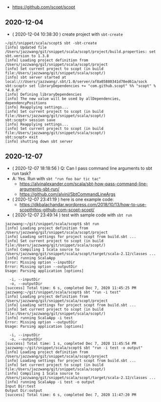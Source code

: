 - https://github.com/scopt/scopt

## 2020-12-04

- ( 2020-12-04 10:38:30 ) create project with `sbt-create`
```
~/git/snippet/scala/scopt$ sbt -sbt-create
[info] Updated file /Users/jazzwang/git/snippet/scala/scopt/project/build.properties: set sbt.version to 1.3.8
[info] Loading project definition from /Users/jazzwang/git/snippet/scala/scopt/project
[info] Set current project to scopt (in build file:/Users/jazzwang/git/snippet/scala/scopt/)
[info] sbt server started at local:///Users/jazzwang/.sbt/1.0/server/af8a05880341d78ed61a/sock
sbt:scopt> set libraryDependencies += "com.github.scopt" %% "scopt" % "4.0.0"
[info] Defining libraryDependencies
[info] The new value will be used by allDependencies, dependencyPositions
[info] Reapplying settings...
[info] Set current project to scopt (in build file:/Users/jazzwang/git/snippet/scala/scopt/)
sbt:scopt> session save
[info] Reapplying settings...
[info] Set current project to scopt (in build file:/Users/jazzwang/git/snippet/scala/scopt/)
sbt:scopt> exit
[info] shutting down sbt server
```

## 2020-12-07

- ( 2020-12-07 18:18:56 ) Q: Can I pass command line arguments to sbt run task?
- A: Yes. Run with `sbt "run foo bar tic tac"`
    - https://alvinalexander.com/scala/sbt-how-pass-command-line-arguments-sbt-run/
    - https://github.com/alvinj/SbtCommandLineArgs
- ( 2020-12-07 23:41:19 ) here is one example code:
    - https://dkbalachandar.wordpress.com/2018/10/13/how-to-use-scopthttps-github-com-scopt-scopt/
- ( 2020-12-07 23:49:14 ) test with sample code with `sbt run`
```
jazzwang:~/git/snippet/scala/scopt$ sbt run
[info] Loading project definition from /Users/jazzwang/git/snippet/scala/scopt/project
[info] Loading settings for project scopt from build.sbt ...
[info] Set current project to scopt (in build file:/Users/jazzwang/git/snippet/scala/scopt/)
[info] Compiling 1 Scala source to /Users/jazzwang/git/snippet/scala/scopt/target/scala-2.12/classes ...
[info] running ScalaApp
Error: Missing option --inputDir
Error: Missing option --outputDir
Usage: Parsing application [options]

  -i, --inputDir
  -o, --outputDir
[success] Total time: 6 s, completed Dec 7, 2020 11:45:25 PM
jazzwang:~/git/snippet/scala/scopt$ sbt "run -i test"
[info] Loading project definition from /Users/jazzwang/git/snippet/scala/scopt/project
[info] Loading settings for project scopt from build.sbt ...
[info] Set current project to scopt (in build file:/Users/jazzwang/git/snippet/scala/scopt/)
[info] running ScalaApp -i test
Error: Missing option --outputDir
Usage: Parsing application [options]

  -i, --inputDir
  -o, --outputDir
[success] Total time: 1 s, completed Dec 7, 2020 11:45:54 PM
jazzwang:~/git/snippet/scala/scopt$ sbt "run -i test -o output"
[info] Loading project definition from /Users/jazzwang/git/snippet/scala/scopt/project
[info] Loading settings for project scopt from build.sbt ...
[info] Set current project to scopt (in build file:/Users/jazzwang/git/snippet/scala/scopt/)
[info] Compiling 1 Scala source to /Users/jazzwang/git/snippet/scala/scopt/target/scala-2.12/classes ...
[info] running ScalaApp -i test -o output
Input Dir:test
Output Dir:output
[success] Total time: 6 s, completed Dec 7, 2020 11:47:20 PM
```